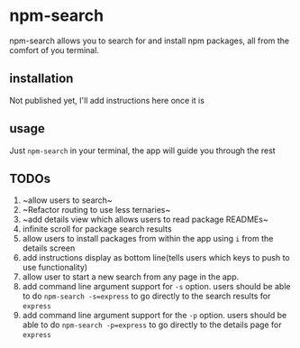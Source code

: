 # npm-search

npm-search allows you to search for and install npm packages, all from the comfort of you terminal.

## installation

Not published yet, I'll add instructions here once it is

## usage

Just `npm-search` in your terminal, the app will guide you through the rest

## TODOs

1. ~allow users to search~
1. ~Refactor routing to use less ternaries~
1. ~add details view which allows users to read package READMEs~
1. infinite scroll for package search results
1. allow users to install packages from within the app using `i` from the details screen
1. add instructions display as bottom line(tells users which keys to push to use functionality)
1. allow user to start a new search from any page in the app.
1. add command line argument support for `-s` option. users should be able to do `npm-search -s=express` to go directly to the search results for `express`
1. add command line argument support for the `-p` option. users should be able to do `npm-search -p=express` to go directly to the details page for `express`
